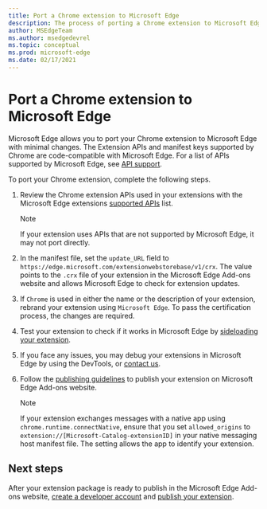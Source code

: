 ```yaml
---
title: Port a Chrome extension to Microsoft Edge
description: The process of porting a Chrome extension to Microsoft Edge.
author: MSEdgeTeam
ms.author: msedgedevrel
ms.topic: conceptual
ms.prod: microsoft-edge
ms.date: 02/17/2021
---
```

# Port a Chrome extension to Microsoft Edge

Microsoft Edge allows you to port your Chrome extension to Microsoft Edge with minimal changes.  The Extension APIs and manifest keys supported by Chrome are code-compatible with Microsoft Edge.  For a list of APIs supported by Microsoft Edge, see [API support](./api-support.md).

To port your Chrome extension, complete the following steps.

1.  Review the Chrome extension APIs used in your extensions with the Microsoft Edge extensions [supported APIs](./api-support.md) list.

    > [!NOTE]
    > If your extension uses APIs that are not supported by Microsoft Edge, it may not port directly.

1.  In the manifest file, set the `update_URL` field to `https://edge.microsoft.com/extensionwebstorebase/v1/crx`.  The value points to the `.crx` file of your extension in the Microsoft Edge Add-ons website and allows Microsoft Edge to check for extension updates.
1.  If `Chrome` is used in either the name or the description of your extension, rebrand your extension using `Microsoft Edge`.  To pass the certification process, the changes are required.
1.  Test your extension to check if it works in Microsoft Edge by [sideloading your extension](../getting-started/extension-sideloading.md).
1.  If you face any issues, you may debug your extensions in Microsoft Edge by using the DevTools, or [contact us](mailto:ext_dev_support@microsoft.com).
1.  Follow the [publishing guidelines](../publish/publish-extension.md) to publish your extension on Microsoft Edge Add-ons website.

    > [!NOTE]
    > If your extension exchanges messages with a native app using `chrome.runtime.connectNative`, ensure that you set `allowed_origins` to `extension://[Microsoft-Catalog-extensionID]` in your native messaging host manifest file.  The setting allows the app to identify your extension.


<!-- ====================================================================== -->
## Next steps

After your extension package is ready to publish in the Microsoft Edge Add-ons website, [create a developer account](../publish/create-dev-account.md) and [publish your extension](../publish/publish-extension.md).
